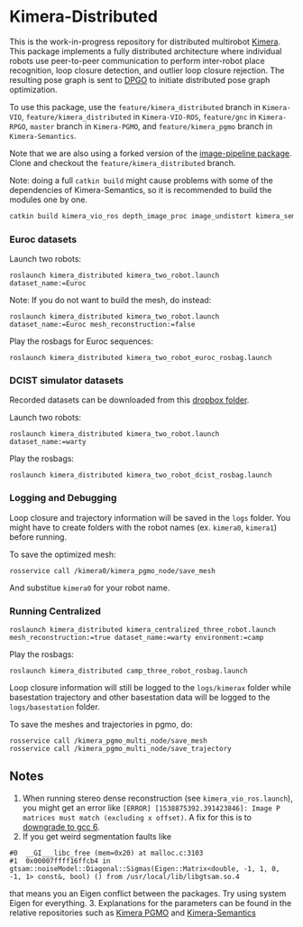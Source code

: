 # Kimera-Distributed

This is the work-in-progress repository for distributed multirobot [Kimera](https://github.com/MIT-SPARK/Kimera). This package implements a fully distributed architecture where individual robots use peer-to-peer communication to perform inter-robot place recognition, loop closure detection, and outlier loop closure rejection. The resulting pose graph is sent to [DPGO](https://gitlab.com/mit-acl/dpgo/dpgo) to initiate distributed pose graph optimization.  

To use this package, use the `feature/kimera_distributed` branch in `Kimera-VIO`, `feature/kimera_distributed` in `Kimera-VIO-ROS`, `feature/gnc` in `Kimera-RPGO`, `master` branch in `Kimera-PGMO`, and `feature/kimera_pgmo` branch in `Kimera-Semantics`. 

Note that we are also using a forked version of the [image-pipeline package](https://github.com/yunzc/image_pipeline/tree/feature/kimera_distributed).
Clone and checkout the `feature/kimera_distributed` branch.

Note: doing a full `catkin build` might cause problems with some of the dependencies of Kimera-Semantics, so it is recommended to build the modules one by one. 
```bash
catkin build kimera_vio_ros depth_image_proc image_undistort kimera_semantics_ros kimera_pgmo dpgo_ros
```

### Euroc datasets

Launch two robots: 
```
roslaunch kimera_distributed kimera_two_robot.launch dataset_name:=Euroc
```
Note: If you do not want to build the mesh, do instead:
```
roslaunch kimera_distributed kimera_two_robot.launch dataset_name:=Euroc mesh_reconstruction:=false
```

Play the rosbags for Euroc sequences:
```
roslaunch kimera_distributed kimera_two_robot_euroc_rosbag.launch
```

### DCIST simulator datasets
Recorded datasets can be downloaded from this [dropbox folder](https://www.dropbox.com/sh/nmwray6w82c0g3n/AABgssaFPIiDW6AyD3CC7gCya?dl=0).

Launch two robots: 
```
roslaunch kimera_distributed kimera_two_robot.launch dataset_name:=warty
```

Play the rosbags:
```
roslaunch kimera_distributed kimera_two_robot_dcist_rosbag.launch
```

### Logging and Debugging 
Loop closure and trajectory information will be saved in the `logs` folder. You might have to create folders with the robot names (ex. `kimera0`, `kimera1`) before 
running. 

To save the optimized mesh: 
```
rosservice call /kimera0/kimera_pgmo_node/save_mesh
```
And substitue `kimera0` for your robot name. 


### Running Centralized 
```
roslaunch kimera_distributed kimera_centralized_three_robot.launch mesh_reconstruction:=true dataset_name:=warty environment:=camp
```

Play the rosbags: 
```
roslaunch kimera_distributed camp_three_robot_rosbag.launch
```

Loop closure information will still be logged to the `logs/kimerax` folder while basestation trajectory and other basestation data 
will be logged to the `logs/basestation` folder. 

To save the meshes and trajectories in pgmo, do: 
```
rosservice call /kimera_pgmo_multi_node/save_mesh
rosservice call /kimera_pgmo_multi_node/save_trajectory
```

## Notes
1. When running stereo dense reconstruction (see `kimera_vio_ros.launch`), you might get an error like `[ERROR] [1538875392.391423846]: Image P matrices must match (excluding x offset)`. A fix for this is to [downgrade to gcc 6](https://tuxamito.com/wiki/index.php/Installing_newer_GCC_versions_in_Ubuntu). 
2. If you get weird segmentation faults like 
```
#0  __GI___libc_free (mem=0x20) at malloc.c:3103
#1  0x00007ffff16ffcb4 in gtsam::noiseModel::Diagonal::Sigmas(Eigen::Matrix<double, -1, 1, 0, -1, 1> const&, bool) () from /usr/local/lib/libgtsam.so.4
```
that means you an Eigen conflict between the packages. Try using system Eigen for everything. 
3. Explanations for the parameters can be found in the relative repositories such as [Kimera PGMO](https://github.mit.edu/SPARK/Kimera-PGMO) and [Kimera-Semantics](https://github.mit.edu/SPARK/Kimera-Semantics)
